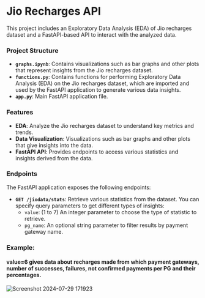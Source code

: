 # Jio Recharges API

This project includes an Exploratory Data Analysis (EDA) of Jio recharges dataset and a FastAPI-based API to interact with the analyzed data. 

### Project Structure

- **`graphs.ipynb`**: Contains visualizations such as bar graphs and other plots that represent insights from the Jio recharges dataset.
- **`functions.py`**: Contains functions for performing Exploratory Data Analysis (EDA) on the Jio recharges dataset, which are imported and used by the FastAPI application to generate various data insights.
- **`app.py`**: Main FastAPI application file.

### Features

- **EDA**: Analyze the Jio recharges dataset to understand key metrics and trends.
- **Data Visualization**: Visualizations such as bar graphs and other plots that give insights into the data.
- **FastAPI API**: Provides endpoints to access various statistics and insights derived from the data.

### Endpoints

The FastAPI application exposes the following endpoints:

- **`GET /jiodata/stats`**: Retrieve various statistics from the dataset. You can specify query parameters to get different types of insights:
  - `value`: (1 to 7) An integer parameter to choose the type of statistic to retrieve.
  - `pg_name`: An optional string parameter to filter results by payment gateway name.

### Example:

#### value=6 gives data about recharges made from which payment gateways, number of successes, failures, not confirmed payments per PG and their percentages.

![Screenshot 2024-07-29 171923](https://github.com/user-attachments/assets/baba0e67-edc0-4cd9-97e6-361c3878ade8)
